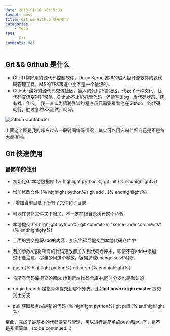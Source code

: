 ```yaml
---
date: 2013-01-16 18:15:00
layout: post
title: Git && Github 使用技巧
categories:
    - Tech
tags: 
    - Git
comments: yes
---
```


## Git && Github 是什么

 * Git: 非常好用的源代码控制软件，Linux Kernel这样的超大型开源软件的源代码管理工具，MS的TFS跟这个比不是一个量级的...
 * Github: 最好的源代码交流社区，最大的代码托管社区，代表了一种文化，让代码交流变得非常酷。Github不止能托管代码，还能写Blog，发代码状态，还有找工作哎。
 我一直认为招聘靠谱的程序员只需要看看他在Github上的代码就行，胜过各种XX面试，呵呵。

 ![Github Contributor](http://tianwei-wordpress.stor.sinaapp.com/uploads/2013/02/blog-contributor.png)

 上面这个图是我的账户过去一段时间编码情况，其实可以用它来监督自己是不是每天都编码。

## Git 快速使用

### 最简单的使用
 * 初始化Git本地数据库
 {% highlight python%}
    git init {% endhighlight%}
 
 * 增加修改文件
 {% highlight python%}
    git add . {% endhighlight%}

  * . 增加当前目录下所有子文件和子目录
  * 可以在具体文件夹下增加，不一定在根目录执行这个命令
 
 * 本地提交
 {% highlight python%}
    git commit -m "some code comments" {% endhighlight%}

  * 上面的提交是将add的内容，加入注释后提交到本地代码仓库中
  * 若加参数a是将所有的代码更改都加入到代码仓库中，即使不在add中添加，这个要注意，尽量少用这个参数，容易造成change set不明晰。
 
 * push
 {% highlight python%}
    git push {% endhighlight%}

  * 将所有代码库提交的都push到远端代码仓库中,同时分支也是默认的
  * origin branch 是指具体提交到那个分支，比如**git push origin master** 提交到主分支 

 * pull 获取服务端最新的代码
 {% highlight python%}
    git pull {% endhighlight %}
  

至此，完成了最基本的代码提交与管理，可以进行最简单的push和pull了，是不是非常简单 *_*
(to be continued...)
